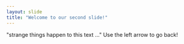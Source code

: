 ```yaml
---
layout: slide
title: "Welcome to our second slide!"
---
```

"strange things happen to this text ..."
Use the left arrow to go back!
